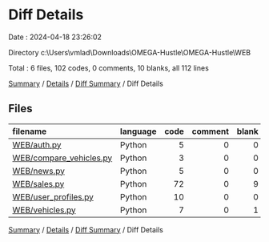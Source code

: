# Diff Details

Date : 2024-04-18 23:26:02

Directory c:\\Users\\vmlad\\Downloads\\OMEGA-Hustle\\OMEGA-Hustle\\WEB

Total : 6 files,  102 codes, 0 comments, 10 blanks, all 112 lines

[Summary](results.md) / [Details](details.md) / [Diff Summary](diff.md) / Diff Details

## Files
| filename | language | code | comment | blank | total |
| :--- | :--- | ---: | ---: | ---: | ---: |
| [WEB/auth.py](/WEB/auth.py) | Python | 5 | 0 | 0 | 5 |
| [WEB/compare_vehicles.py](/WEB/compare_vehicles.py) | Python | 3 | 0 | 0 | 3 |
| [WEB/news.py](/WEB/news.py) | Python | 5 | 0 | 0 | 5 |
| [WEB/sales.py](/WEB/sales.py) | Python | 72 | 0 | 9 | 81 |
| [WEB/user_profiles.py](/WEB/user_profiles.py) | Python | 10 | 0 | 0 | 10 |
| [WEB/vehicles.py](/WEB/vehicles.py) | Python | 7 | 0 | 1 | 8 |

[Summary](results.md) / [Details](details.md) / [Diff Summary](diff.md) / Diff Details